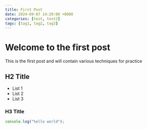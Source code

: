```yaml
---
title: First Post
date: 2024-09-07 14:29:00 +0000
categories: [test, test2]
tags: [tag1, tag2, tag3]
---
```


# Welcome to the first post

This is the first post and will contain various techniques for practice

## H2 Title

* List 1
* List 2
* List 3

### H3 Title

```javascript
console.log("hello world");
```
